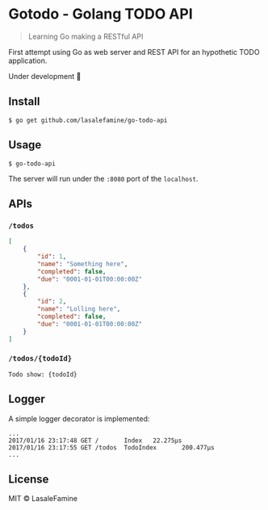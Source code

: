 # Gotodo - Golang TODO API

> Learning Go making a RESTful API

First attempt using Go as web server and REST API for an hypothetic TODO application.

Under development :construction:

## Install

	$ go get github.com/lasalefamine/go-todo-api

## Usage

	$ go-todo-api

The server will run under the `:8080` port of the `localhost`.

## APIs

### `/todos`
```json
[
	{
		"id": 1,
		"name": "Something here",
		"completed": false,
		"due": "0001-01-01T00:00:00Z"
	},
	{
		"id": 2,
		"name": "Lolling here",
		"completed": false,
		"due": "0001-01-01T00:00:00Z"
	}
]
```

### `/todos/{todoId}`
	Todo show: {todoId}


## Logger
A simple logger decorator is implemented:
```
...
2017/01/16 23:17:48 GET /       Index   22.275µs
2017/01/16 23:17:55 GET /todos  TodoIndex       200.477µs
...
```

## License

MIT © LasaleFamine
